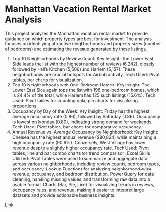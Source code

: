 # Manhattan Vacation Rental Market Analysis

This project analyzes the Manhattan vacation rental market to provide guidance on which property types are best for investment. The analysis focuses on identifying attractive neighborhoods and property sizes (number of bedrooms) and estimating the revenue generated by these listings.

1. Top 10 Neighborhoods by Review Count:
Key Insight: The Lower East Side leads the list with the highest number of reviews (6,242), closely followed by Hell’s Kitchen (5,506) and Harlem (5,157). These neighborhoods are crucial hotspots for Airbnb activity.
Tech Used: Pivot tables, bar charts for visualization.
2. Top 10 Neighborhoods with One-Bedroom Homes:
Key Insight: The Lower East Side again tops the list with 196 one-bedroom homes, which is 24.4% of the total, while Harlem has 125 such listings (15.6%).
Tech Used: Pivot tables for counting data, pie charts for visualizing proportions.
3. Occupancy by Day of the Week:
Key Insight: Friday has the highest average occupancy rate (0.86), followed by Saturday (0.86). Occupancy is lowest on Monday (0.80), indicating strong demand for weekends.
Tech Used: Pivot tables, bar charts for comparative occupancy.
4. Annual Revenue vs. Average Occupancy by Neighborhood:
Key Insight: Chelsea has the highest annual revenue ($80,834) while maintaining a high occupancy rate (90.6%). Conversely, West Village has lower revenue despite a slightly higher occupancy rate.
Tech Used: Pivot tables, line and bar combo charts for trend comparison.
Excel Skills Utilized:
Pivot Tables were used to summarize and aggregate data across various neighborhoods, including review counts, bedroom types, and occupancy.
Lookup Functions for analyzing neighborhood-wise revenue, occupancy, and bedroom distribution.
Power Query for data cleaning, handling missing values, and transforming raw data into a usable format.
Charts (Bar, Pie, Line) for visualizing trends in reviews, occupancy rates, and revenue, making it easier to interpret large datasets and provide actionable business insights.

[Link](https://docs.google.com/spreadsheets/d/1HCimA1wlpcQ7cJ68pGE19umsjIXIIB5Q0v39wjqaqw8/edit?usp=sharing)

